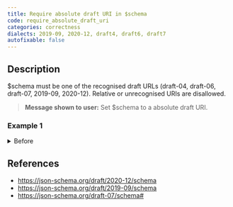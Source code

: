 ```yaml
---
title: Require absolute draft URI in $schema
code: require_absolute_draft_uri
categories: correctness
dialects: 2019-09, 2020-12, draft4, draft6, draft7
autofixable: false
---
```


## Description
$schema must be one of the recognised draft URLs (draft-04, draft-06, draft-07, 2019-09, 2020-12). Relative or unrecognised URIs are disallowed.

> **Message shown to user:**
> Set $schema to a absolute draft URI.

### Example 1
<details><summary>Before</summary>

```json
{
  "$schema": "./schema",
  "type": "string"
}
```
</details>

## References
* <https://json-schema.org/draft/2020-12/schema>
* <https://json-schema.org/draft/2019-09/schema>
* <https://json-schema.org/draft-07/schema#>
